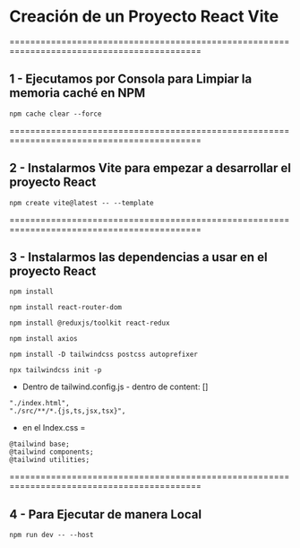 # Creación de un Proyecto React Vite

===========================================================================================
## **1 - Ejecutamos por Consola para Limpiar la memoria caché en NPM**
```
npm cache clear --force
```
===========================================================================================
## **2 - Instalarmos Vite para empezar a desarrollar el proyecto React**
```
npm create vite@latest -- --template 
```
===========================================================================================
## **3 - Instalarmos las dependencias a usar en el proyecto React**
```
npm install
```
```
npm install react-router-dom
```
```
npm install @reduxjs/toolkit react-redux
```
```
npm install axios
```
```
npm install -D tailwindcss postcss autoprefixer
```
```
npx tailwindcss init -p
```
- Dentro de tailwind.config.js - dentro de content: []
```
"./index.html",
"./src/**/*.{js,ts,jsx,tsx}",
```
- en el Index.css = 
```
@tailwind base;
@tailwind components;
@tailwind utilities;
```
===========================================================================================
## **4 - Para Ejecutar de manera Local**
```
npm run dev -- --host
```